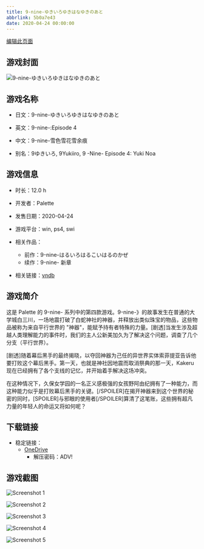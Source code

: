```yaml
---
title: 9-nine-ゆきいろゆきはなゆきのあと
abbrlink: 5b0a7e43
date: 2020-04-24 00:00:00
---
```

[编辑此页面](https://github.com/ACG-3/ADV3-source/blob/main/source/_posts/games/9-nine-%E3%82%86%E3%81%8D%E3%81%84%E3%82%8D%E3%82%86%E3%81%8D%E3%81%AF%E3%81%AA%E3%82%86%E3%81%8D%E3%81%AE%E3%81%82%E3%81%A8.md)

## 游戏封面

![9-nine-ゆきいろゆきはなゆきのあと](https://pan.timero.xyz/d/onedrive/img_lib_001/9-nine-%E3%82%86%E3%81%8D%E3%81%84%E3%82%8D%E3%82%86%E3%81%8D%E3%81%AF%E3%81%AA%E3%82%86%E3%81%8D%E3%81%AE%E3%81%82%E3%81%A8_cover.avif)


## 游戏名称

- 日文：9-nine-ゆきいろゆきはなゆきのあと
- 英文：9-nine-:Episode 4
- 中文：9-nine-雪色雪花雪余痕

- 别名：9ゆきいろ, 9Yukiiro, 9 -Nine- Episode 4: Yuki Noa


## 游戏信息

- 时长：12.0 h
- 开发者：Palette
- 发售日期：2020-04-24
- 游戏平台：win, ps4, swi
- 相关作品：
   - 前作：9-nine-はるいろはるこいはるのかぜ
   - 续作：9-nine- 新章

- 相关链接：[vndb](https://vndb.org/v26523)


## 游戏简介

这是 Palette 的 9-nine- 系列中的第四款游戏。9-nine-》的故事发生在普通的大学城白三川，一场地震打破了白蛇神社的神器，并释放出类似珠宝的物品，这些物品被称为来自平行世界的 "神器"，能赋予持有者特殊的力量。[剧透]当发生涉及超越人类理解能力的事件时，我们的主人公新美加久为了解决这个问题，调查了几个分支（平行世界）。

[剧透]随着幕后黑手的最终揭晓，以夺回神器为己任的异世界实体索菲提亚告诉他要打败这个幕后黑手。第一天，也就是神社因地震而取消祭典的那一天，Kakeru 现在已经拥有了各个支线的记忆，并开始着手解决这场冲突。

在这种情况下，久保女学园的一名正义感极强的女孩野阿由纪拥有了一种能力，而这种能力似乎是打败幕后黑手的关键。[/SPOILER]在揭开神器来到这个世界的秘密的同时，[SPOILER]与邪眼的使用者[/SPOILER]算清了这笔账，这些拥有超凡力量的年轻人的命运又将如何呢？




## 下载链接

- 稳定链接：
    - [OneDrive](https://pan.timero.xyz/onedrive/adv_lib_001/9-nine-%E3%82%86%E3%81%8D%E3%81%84%E3%82%8D%E3%82%86%E3%81%8D%E3%81%AF%E3%81%AA%E3%82%86%E3%81%8D%E3%81%AE%E3%81%82%E3%81%A8)
        - 解压密码：ADV!



## 游戏截图


![Screenshot 1](https://pan.timero.xyz/d/onedrive/img_lib_001/9-nine-%E3%82%86%E3%81%8D%E3%81%84%E3%82%8D%E3%82%86%E3%81%8D%E3%81%AF%E3%81%AA%E3%82%86%E3%81%8D%E3%81%AE%E3%81%82%E3%81%A8_Screenshot_1.avif)

![Screenshot 2](https://pan.timero.xyz/d/onedrive/img_lib_001/9-nine-%E3%82%86%E3%81%8D%E3%81%84%E3%82%8D%E3%82%86%E3%81%8D%E3%81%AF%E3%81%AA%E3%82%86%E3%81%8D%E3%81%AE%E3%81%82%E3%81%A8_Screenshot_2.avif)

![Screenshot 3](https://pan.timero.xyz/d/onedrive/img_lib_001/9-nine-%E3%82%86%E3%81%8D%E3%81%84%E3%82%8D%E3%82%86%E3%81%8D%E3%81%AF%E3%81%AA%E3%82%86%E3%81%8D%E3%81%AE%E3%81%82%E3%81%A8_Screenshot_3.avif)

![Screenshot 4](https://pan.timero.xyz/d/onedrive/img_lib_001/9-nine-%E3%82%86%E3%81%8D%E3%81%84%E3%82%8D%E3%82%86%E3%81%8D%E3%81%AF%E3%81%AA%E3%82%86%E3%81%8D%E3%81%AE%E3%81%82%E3%81%A8_Screenshot_4.avif)

![Screenshot 5](https://pan.timero.xyz/d/onedrive/img_lib_001/9-nine-%E3%82%86%E3%81%8D%E3%81%84%E3%82%8D%E3%82%86%E3%81%8D%E3%81%AF%E3%81%AA%E3%82%86%E3%81%8D%E3%81%AE%E3%81%82%E3%81%A8_Screenshot_5.avif)

